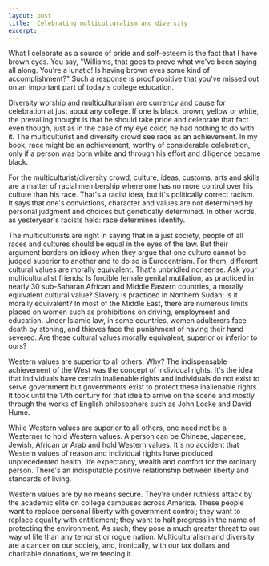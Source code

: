 ```yaml
---
layout: post
title:  Celebrating multiculturalism and diversity
excerpt:
---
```












What I celebrate as a source of pride and self-esteem is the fact that I have brown eyes. You say, "Williams, that goes to prove what we've been saying all along. You're a lunatic! Is having brown eyes some kind of accomplishment?" Such a response is proof positive that you've missed out on an important part of today's college education.

Diversity worship and multiculturalism are currency and cause for celebration at just about any college. If one is black, brown, yellow or white, the prevailing thought is that he should take pride and celebrate that fact even though, just as in the case of my eye color, he had nothing to do with it. The multiculturist and diversity crowd see race as an achievement. In my book, race might be an achievement, worthy of considerable celebration, only if a person was born white and through his effort and diligence became black.

For the multiculturist/diversity crowd, culture, ideas, customs, arts and skills are a matter of racial membership where one has no more control over his culture than his race. That's a racist idea, but it's politically correct racism. It says that one's convictions, character and values are not determined by personal judgment and choices but genetically determined. In other words, as yesteryear's racists held: race determines identity.

The multiculturists are right in saying that in a just society, people of all races and cultures should be equal in the eyes of the law. But their argument borders on idiocy when they argue that one culture cannot be judged superior to another and to do so is Eurocentrism. For them, different cultural values are morally equivalent.
That's unbridled nonsense. Ask your multiculturalist friends: Is forcible female genital mutilation, as practiced in nearly 30 sub-Saharan African and Middle Eastern countries, a morally equivalent cultural value? Slavery is practiced in Northern Sudan; is it morally equivalent? In most of the Middle East, there are numerous limits placed on women such as prohibitions on driving, employment and education.
Under Islamic law, in some countries, women adulterers face death by stoning, and thieves face the punishment of having their hand severed. Are these cultural values morally equivalent, superior or inferior to ours?

Western values are superior to all others. Why? The indispensable achievement of the West was the concept of individual rights. It's the idea that individuals have certain inalienable rights and individuals do not exist to serve government but governments exist to protect these inalienable rights. It took until the 17th century for that idea to arrive on the scene and mostly through the works of English philosophers such as John Locke and David Hume.

While Western values are superior to all others, one need not be a Westerner to hold Western values. A person can be Chinese, Japanese, Jewish, African or Arab and hold Western values. It's no accident that Western values of reason and individual rights have produced unprecedented health, life expectancy, wealth and comfort for the ordinary person. There's an indisputable positive relationship between liberty and standards of living.

Western values are by no means secure. They're under ruthless attack by the academic elite on college campuses across America. These people want to replace personal liberty with government control; they want to replace equality with entitlement; they want to halt progress in the name of protecting the environment. As such, they pose a much greater threat to our way of life than any terrorist or rogue nation. Multiculturalism and diversity are a cancer on our society, and, ironically, with our tax dollars and charitable donations, we're feeding it.


